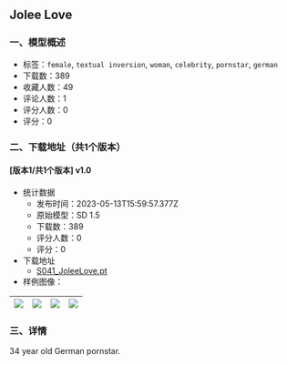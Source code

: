 ## Jolee Love
### 一、模型概述

- 标签：`female`, `textual inversion`, `woman`, `celebrity`, `pornstar`, `german`
- 下载数：389
- 收藏人数：49
- 评论人数：1
- 评分人数：0
- 评分：0

### 二、下载地址（共1个版本）

#### [版本1/共1个版本] v1.0

- 统计数据
  - 发布时间：2023-05-13T15:59:57.377Z
  - 原始模型：SD 1.5
  - 下载数：389
  - 评分人数：0
  - 评分：0
- 下载地址
  - [S041_JoleeLove.pt](https://civitai.com/api/download/models/69750)
- 样例图像：

| <img src="https://image.civitai.com/xG1nkqKTMzGDvpLrqFT7WA/0205155e-5d49-4993-9534-a605b03e62df/width=450/778749.jpeg" /> | <img src="https://image.civitai.com/xG1nkqKTMzGDvpLrqFT7WA/243eb12a-91fd-4bd0-9530-5233a6ba5eec/width=450/778750.jpeg" /> | <img src="https://image.civitai.com/xG1nkqKTMzGDvpLrqFT7WA/30082791-4704-42c8-8c68-13297e91d100/width=450/778752.jpeg" /> | <img src="https://image.civitai.com/xG1nkqKTMzGDvpLrqFT7WA/85cb4f2e-2b01-470b-b61b-bf567eed38e3/width=450/778753.jpeg" /> |
| ---- | ---- | ---- | ---- |


### 三、详情
<p>34 year old German pornstar.</p>